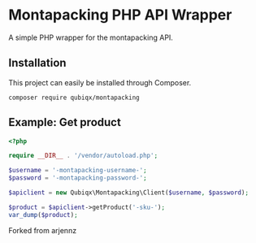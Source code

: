 Montapacking PHP API Wrapper
=========================

A simple PHP wrapper for the montapacking API.

## Installation

This project can easily be installed through Composer.

```
composer require qubiqx/montapacking
```

## Example: Get product

```php
<?php

require __DIR__ . '/vendor/autoload.php';

$username = '-montapacking-username-';
$password = '-montapacking-password-';

$apiclient = new Qubiqx\Montapacking\Client($username, $password);

$product = $apiclient->getProduct('-sku-');
var_dump($product);
```

Forked from arjennz